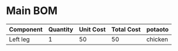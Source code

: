 # Main BOM

| Component | Quantity | Unit Cost | Total Cost | potaoto |
| --- | --- | --- | --- | --- |
| Left leg | 1 | 50 | 50 | chicken |

